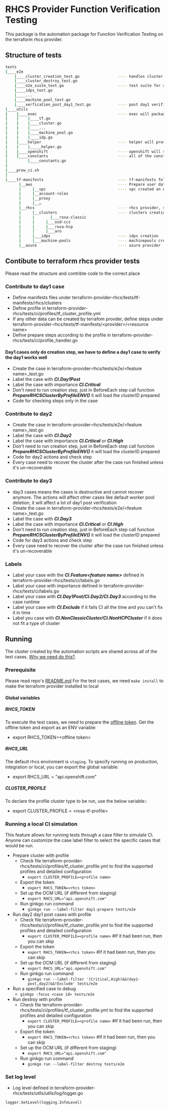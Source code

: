 # RHCS Provider Function Verification Testing

This package is the automation package for Function Verification Testing on the terraform rhcs provider.

## Structure of tests

```bash
tests
|____e2e      
    |____cluster_creation_test.go                 ---- handles cluster creation by profile
    |____cluster_destroy_test.go
    |____e2e_suite_test.go                        ---- test suite for all the e2e tests
    |____idps_test.go
    |____...
    |____machine_pool_test.go
    |____verfication_post_day1_test.go            ---- post day1 verification tests
|____utils
|    |____exec                                    ---- exec will package the tf commands like init state apply destroy
|    |    |____tf.go
|    |    |____cluster.go
|    |    |____...
|    |    |____machine_pool.go
|    |    |____idp.go
|    |____helper                                  ---- helper will provide support functions during testing
|    |    |_____helper.go
|    |____openshift                               ---- openshift will support e2e check in cluster
|    |____constants                               ---- all of the constants will be defined in constants
|         |____constants.go
|       
|____prow_ci.sh
|
|____tf-manifests                                 ---- tf-manifests folder will contain all of the tf configuration files, separated by provider
      |__aws                                      ---- Prepare user data prepared on AWS for cluster creation 
      |     |__vpc                                ---- vpc created on AWS for cluster creation
      |     |__account-roles
      |     |__proxy
      |     |__…
      |__rhcs                                     ---- rhcs provider, separated by resources
      |     |__clusters                           ---- clusters creation separated by resource key
      |     |   	|___rosa-classic
      |     |     |___osd-ccs
      |     |     |___rosa-hcp
      |     |     |___aro
      |     |___idps                              ---- idps creation
      |     |___machine-pools                     ---- machinepools creation
      |__azure                                    ---- azure provider
```

## Contibute to terraform rhcs provider tests

Please read the structure and contribte code to the correct place

### Contribute to day1 case

* Define manifests files under terraform-provider-rhcs/tests/tf-manifests/rhcs/clusters
* Define profile in terraform-provider-rhcs/tests/ci/profiles/tf_cluster_profile.yml
* If any other data can be created by terrafom provder, define steps under terraform-provider-rhcs/tests/tf-manifests/\<provider\>/\<resource name\>
* Define prepare steps according to the profile in terraform-provider-rhcs/tests/ci/profile_handler.go

#### Day1 cases only do creation step, we have to define a day1 case to verify the day1 works well

* Create the case in terraform-provider-rhcs/tests/e2e/\<feature name\>_test.go
* Label the case with ***CI.Day1Post***
* Label the case with importance ***CI.Critical***
* Don't need to run creation step, just in BeforeEach step call function  ***PrepareRHCSClusterByProfileENV()*** it will load the clusterID prepared
* Code for checking steps  only in the case

### Contribute to day2

* Create the case in terraform-provider-rhcs/tests/e2e/\<feature name\>_test.go
* Label the case with ***CI.Day2***
* Label the case with importance ***CI.Critical*** or ***CI.High***
* Don't need to run creation step, just in BeforeEach step call function  ***PrepareRHCSClusterByProfileENV()*** it will load the clusterID prepared
* Code for day2 actions and check step
* Every case need to recover the cluster after the case run finished unless it's un-recoverable

### Contribute to day3

* day3 cases means the cases is destructive and cannot recover anymore. The actions will affect other cases like default worker pool deletion, it will affect a lot of day1 post verification
* Create the case in terraform-provider-rhcs/tests/e2e/\<feature name\>_test.go
* Label the case with ***CI.Day3***
* Label the case with importance ***CI.Critical*** or ***CI.High***
* Don't need to run creation step, just in BeforeEach step call function  ***PrepareRHCSClusterByProfileENV()*** it will load the clusterID prepared
* Code for day3 actions and check step
* Every case need to recover the cluster after the case run finished unless it's un-recoverable

### Labels

* Label your case with the ***CI.Feature\<feature name\>*** defined in terraform-provider-rhcs/tests/ci/labels.go
* Label your case with importance defined in terraform-provider-rhcs/tests/ci/labels.go
* Label your case with ***CI.Day1Post/CI.Day2/CI.Day3*** according to the case runtime
* Label your case with ***CI.Exclude*** if it fails CI all  the time and you can't fix it in time
* Label you case with ***CI.NonClassicCluster/CI.NonHCPCluster*** if it does not fit a type of cluster

## Running

The cluster created by the automation scripts are shared across all of the test cases. [Why we need do this?](./docs/challenge.md).

### Prerequisite

Please read repo's [README.md](../README.md)
For the test cases, we need `make install` to make the terraform provider installed to local

#### Global variables

##### RHCS_TOKEN

To execute the test cases, we need to prepare the [offline token](https://console.redhat.com/openshift/token/show). Get the offline token and export as an ENV variable:

* export RHCS_TOKEN=\<offline token\>

##### RHCS_URL

The default rhcs enviroment is `staging`. To specify running on production, integration or local, you can export the global variable:

* export RHCS_URL = "api.openshift.com"

##### CLUSTER_PROFILE

To declare the profile cluster type to be run, use the below variable::

* export CLUSTER_PROFILE = \<rosa-tf-profile\>

### Running a local CI simulation

This feature allows for running tests through a case filter to simulate CI. Anyone can customize the case label filter to select the specific cases that would be run.

* Prepare cluster with profile
  * Check file terraform-provider-rhcs/tests/ci/profiles/tf_cluster_profile.yml to find the supported profiles and detailed configuration
    * `export CLUSTER_PROFILE=<profile name>`
  * Export the token
    * `export RHCS_TOKEN=<rhcs token>`
  * Set up the OCM URL (if different from staging)
    * `export RHCS_URL="api.openshift.com"`
  * Run ginkgo run command
    * `ginkgo run --label-filter day1-prepare tests/e2e`
* Run day2 day1 post cases with profile
  * Check file terraform-provider-rhcs/tests/ci/profiles/tf_cluster_profile.yml to find the supported profiles and detailed configuration
    * `export CLUSTER_PROFILE=<profile name>` #If it had been run, then you can skip
  * Export the token
    * `export RHCS_TOKEN=<rhcs token>` #If it had been run, then you can skip
  * Set up the OCM URL (if different from staging)
    * `export RHCS_URL="api.openshift.com"`
  * Run ginkgo run command
    * `ginkgo run --label-filter '(Critical,High)&&(day1-post,day2)&&!Exclude' tests/e2e`
* Run a specified case to debug
  * `ginkgo -focus <case id> tests/e2e`
* Run destroy with profile
  * Check file terraform-provider-rhcs/tests/ci/profiles/tf_cluster_profile.yml to find the supported profiles and detailed configuration
    * `export CLUSTER_PROFILE=<profile name>` #If it had been run, then you can skip
  * Export the token
    * `export RHCS_TOKEN=<rhcs token>` #If it had been run, then you can skip
  * Set up the OCM URL (if different from staging)
    * `export RHCS_URL="api.openshift.com"`
  * Run ginkgo run command
    * `ginkgo run --label-filter destroy tests/e2e`

### Set log level

* Log level defined in terraform-provider-rhcs/tests/utils/utils/log/logger.go

```golang
logger.SetLevel(logging.InfoLevel)
```
